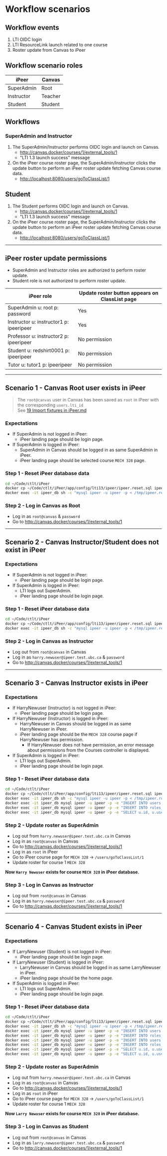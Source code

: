 # Workflow scenarios

## Workflow events

1. LTI OIDC login
2. LTI ResourceLink launch related to one course
3. Roster update from Canvas to iPeer

## Workflow scenario roles

| iPeer      | Canvas  |
|------------|---------|
| SuperAdmin | Root    |
| Instructor | Teacher |
| Student    | Student |

## Workflows

### SuperAdmin and Instructor

1. The SuperAdmin/Instructor performs OIDC login and launch on Canvas.
    - <http://canvas.docker/courses/1/external_tools/1>
    - "LTI 1.3 launch success" message
2. On the iPeer course roster page, the SuperAdmin/Instructor clicks the update button to perform an iPeer roster update fetching Canvas course data.
    - <http://localhost:8080/users/goToClassList/1>

## Student

1. The Student performs OIDC login and launch on Canvas.
    - <http://canvas.docker/courses/1/external_tools/1>
    - "LTI 1.3 launch success" message
2. On the iPeer course roster page, the SuperAdmin/Instructor clicks the update button to perform an iPeer roster update fetching Canvas course data.
    - <http://localhost:8080/users/goToClassList/1>

---------------------------------------------------------------------------------------------------

## iPeer roster update permissions

- SuperAdmin and Instructor roles are authorized to perform roster update.
- Student role is not authorized to perform roster update.

| iPeer role                              | Update roster button appears on ClassList page |
|-----------------------------------------|------------------------------------------------|
| SuperAdmin u: root p: password          | Yes                                            |
| Instructor u: instructor1 p: ipeeripeer | Yes                                            |
| Professor u: instructor2 p: ipeeripeer  | No permission                                  |
| Student u: redshirt0001 p: ipeeripeer   | No permission                                  |
| Tutor u: tutor1 p: ipeeripeer           | No permission                                  |

---------------------------------------------------------------------------------------------------

## Scenario 1 - Canvas Root user exists in iPeer

> The `root@canvas` user in Canvas has been saved as `root` in iPeer with the corresponding `users.lti_id`  
> See [19 Import fixtures in iPeer.md](./19%20Import%20fixtures%20in%20iPeer.md)

### Expectations

- If SuperAdmin is not logged in iPeer:
    - iPeer landing page should be login page.
- If SuperAdmin is logged in iPeer:
    - SuperAdmin in Canvas should be logged in as same SuperAdmin in iPeer.
    - iPeer landing page should be selected course `MECH 328` page.

### Step 1 - Reset iPeer database data

```bash
cd ~/Code/ctlt/iPeer
docker cp ~/Code/ctlt/iPeer/app/config/lti13/ipeer/ipeer.reset.sql ipeer_db:/tmp/
docker exec -it ipeer_db sh -c "mysql ipeer -u ipeer -p < /tmp/ipeer.reset.sql"
```

### Step 2 - Log in Canvas as Root

- Log in as `root@canvas` & `password`
- Go to <http://canvas.docker/courses/1/external_tools/1>

---------------------------------------------------------------------------------------------------

## Scenario 2 - Canvas Instructor/Student does not exist in iPeer

### Expectations

- If SuperAdmin is not logged in iPeer:
    - iPeer landing page should be login page.
- If SuperAdmin is logged in iPeer:
    - LTI logs out SuperAdmin.
    - iPeer landing page should be login page.

### Step 1 - Reset iPeer database data

```bash
cd ~/Code/ctlt/iPeer
docker cp ~/Code/ctlt/iPeer/app/config/lti13/ipeer/ipeer.reset.sql ipeer_db:/tmp/
docker exec -it ipeer_db sh -c "mysql ipeer -u ipeer -p < /tmp/ipeer.reset.sql"
```

### Step 2 - Log in Canvas as Instructor

- Log out from `root@canvas` in Canvas
- Log in as `harry.newuser@ipeer.test.ubc.ca` & `password`
- Go to <http://canvas.docker/courses/1/external_tools/1>

---------------------------------------------------------------------------------------------------

## Scenario 3 - Canvas Instructor exists in iPeer

### Expectations

- If HarryNewuser (Instructor) is not logged in iPeer:
    - iPeer landing page should be login page.
- If HarryNewuser (Instructor) is logged in iPeer:
    - HarryNewuser in Canvas should be logged in as same HarryNewuser in iPeer.
    - iPeer landing page should be the `MECH 328` course page if HarryNewuser has permission.
        - If HarryNewuser does not have permission, an error message about permissions from the Courses controller is displayed.
- If SuperAdmin is logged in iPeer:
    - LTI logs out SuperAdmin.
    - iPeer landing page should be login page.

### Step 1 - Reset iPeer database data

```bash
cd ~/Code/ctlt/iPeer
docker cp ~/Code/ctlt/iPeer/app/config/lti13/ipeer/ipeer.reset.sql ipeer_db:/tmp/
docker exec -it ipeer_db sh -c "mysql ipeer -u ipeer -p < /tmp/ipeer.reset.sql"
docker exec -it ipeer_db mysql ipeer -u ipeer -p -e "INSERT INTO users (id, username, password, email, lti_id) VALUES (41,'HarryNewuser','b17c3f638781ecd22648b509e138c00f','harry.newuser@ipeer.test.ubc.ca','f237e81d-8c06-4a47-84f9-a24cd928177f');"
docker exec -it ipeer_db mysql ipeer -u ipeer -p -e "INSERT INTO roles_users (role_id, user_id) VALUES (3,41);"
docker exec -it ipeer_db mysql ipeer -u ipeer -p -e "SELECT u.id, u.username, u.password, u.email, u.lti_id, ru.role_id, ru.user_id FROM users AS u JOIN roles_users AS ru ON ru.user_id = u.id WHERE u.username LIKE 'HarryNewuser'\G"
```

### Step 2 - Update roster as SuperAdmin

- Log out from `harry.newuser@ipeer.test.ubc.ca` in Canvas
- Log in as `root@canvas` in Canvas
- Go to <http://canvas.docker/courses/1/external_tools/1>
- Log in as `root` in iPeer
- Go to iPeer course page for `MECH 328` -> `/users/goToClassList/1`
- Update roster for course 1 `MECH 328`

**Now `Harry Newuser` exists for course `MECH 328` in iPeer database.**

### Step 3 - Log in Canvas as Instructor

- Log out from `root@canvas` in Canvas
- Log in as `harry.newuser@ipeer.test.ubc.ca` & `password`
- Go to <http://canvas.docker/courses/1/external_tools/1>

---------------------------------------------------------------------------------------------------

## Scenario 4 - Canvas Student exists in iPeer

### Expectations

- If LarryNewuser (Student) is not logged in iPeer:
    - iPeer landing page should be login page.
- If LarryNewuser (Student) is logged in iPeer:
    - LarryNewuser in Canvas should be logged in as same LarryNewuser in iPeer.
    - iPeer landing page should be the home page.
- If SuperAdmin is logged in iPeer:
    - LTI logs out SuperAdmin.
    - iPeer landing page should be login page.

### Step 1 - Reset iPeer database data

```bash
cd ~/Code/ctlt/iPeer
docker cp ~/Code/ctlt/iPeer/app/config/lti13/ipeer/ipeer.reset.sql ipeer_db:/tmp/
docker exec -it ipeer_db sh -c "mysql ipeer -u ipeer -p < /tmp/ipeer.reset.sql"
docker exec -it ipeer_db mysql ipeer -u ipeer -p -e "INSERT INTO users (id, username, password, email, lti_id) VALUES (41,'HarryNewuser','b17c3f638781ecd22648b509e138c00f','harry.newuser@ipeer.test.ubc.ca','f237e81d-8c06-4a47-84f9-a24cd928177f');"
docker exec -it ipeer_db mysql ipeer -u ipeer -p -e "INSERT INTO roles_users (role_id, user_id) VALUES (3,41);"
docker exec -it ipeer_db mysql ipeer -u ipeer -p -e "INSERT INTO users (id, username, password, email, lti_id) VALUES (42,'LarryNewuser','b17c3f638781ecd22648b509e138c00f','larry.newuser@ipeer.test.ubc.ca','6415fe20-cb07-4959-8aad-72a59996eb25');"
docker exec -it ipeer_db mysql ipeer -u ipeer -p -e "INSERT INTO roles_users (role_id, user_id) VALUES (5,42);"
docker exec -it ipeer_db mysql ipeer -u ipeer -p -e "SELECT u.id, u.username, u.password, u.email, u.lti_id, ru.role_id, ru.user_id FROM users AS u JOIN roles_users AS ru ON ru.user_id = u.id WHERE u.username LIKE 'HarryNewuser'\G"
docker exec -it ipeer_db mysql ipeer -u ipeer -p -e "SELECT u.id, u.username, u.password, u.email, u.lti_id, ru.role_id, ru.user_id FROM users AS u JOIN roles_users AS ru ON ru.user_id = u.id WHERE u.username LIKE 'LarryNewuser'\G"
```

### Step 2 - Update roster as SuperAdmin

- Log out from `harry.newuser@ipeer.test.ubc.ca` in Canvas
- Log in as `root@canvas` in Canvas
- Go to <http://canvas.docker/courses/1/external_tools/1>
- Log in as `root` in iPeer
- Go to iPeer course page for `MECH 328` -> `/users/goToClassList/1`
- Update roster for course 1 `MECH 328`

**Now `Larry Newuser` exists for course `MECH 328` in iPeer database.**

### Step 3 - Log in Canvas as Student

- Log out from `root@canvas` in Canvas
- Log in as `larry.newuser@ipeer.test.ubc.ca` & `password`
- Go to <http://canvas.docker/courses/1/external_tools/1>
